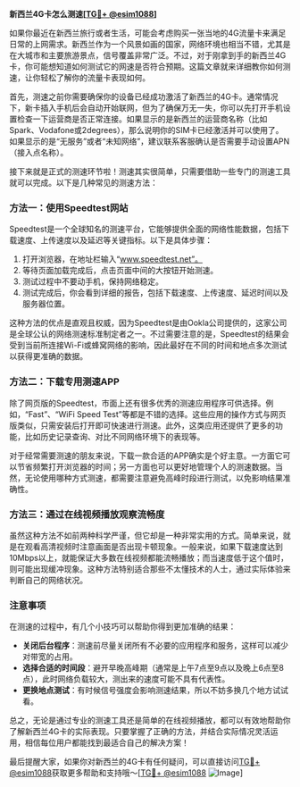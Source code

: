 **新西兰4G卡怎么测速[[TG💪+ @esim1088](https://t.me/s/esim1088)]**

如果你最近在新西兰旅行或者生活，可能会考虑购买一张当地的4G流量卡来满足日常的上网需求。新西兰作为一个风景如画的国家，网络环境也相当不错，尤其是在大城市和主要旅游景点，信号覆盖非常广泛。不过，对于刚拿到手的新西兰4G卡，你可能想知道如何测试它的网速是否符合预期。这篇文章就来详细教你如何测速，让你轻松了解你的流量卡表现如何。

首先，测速之前你需要确保你的设备已经成功激活了新西兰的4G卡。通常情况下，新卡插入手机后会自动开始联网，但为了确保万无一失，你可以先打开手机设置检查一下运营商是否正常连接。如果显示的是新西兰的运营商名称（比如Spark、Vodafone或2degrees），那么说明你的SIM卡已经激活并可以使用了。如果显示的是“无服务”或者“未知网络”，建议联系客服确认是否需要手动设置APN（接入点名称）。

接下来就是正式的测速环节啦！测速其实很简单，只需要借助一些专门的测速工具就可以完成。以下是几种常见的测速方法：

### 方法一：使用Speedtest网站

Speedtest是一个全球知名的测速平台，它能够提供全面的网络性能数据，包括下载速度、上传速度以及延迟等关键指标。以下是具体步骤：

1. 打开浏览器，在地址栏输入“www.speedtest.net”。
2. 等待页面加载完成后，点击页面中间的大按钮开始测速。
3. 测试过程中不要动手机，保持网络稳定。
4. 测试完成后，你会看到详细的报告，包括下载速度、上传速度、延迟时间以及服务器位置。

这种方法的优点是直观且权威，因为Speedtest是由Ookla公司提供的，这家公司是全球公认的网络测速标准制定者之一。不过需要注意的是，Speedtest的结果会受到当前所连接Wi-Fi或蜂窝网络的影响，因此最好在不同的时间和地点多次测试以获得更准确的数据。

### 方法二：下载专用测速APP

除了网页版的Speedtest，市面上还有很多优秀的测速应用程序可供选择。例如，“Fast”、“WiFi Speed Test”等都是不错的选择。这些应用的操作方式与网页版类似，只需安装后打开即可快速进行测速。此外，这类应用还提供了更多的功能，比如历史记录查询、对比不同网络环境下的表现等。

对于经常需要测速的朋友来说，下载一款合适的APP确实是个好主意。一方面它可以节省频繁打开浏览器的时间；另一方面也可以更好地管理个人的测速数据。当然，无论使用哪种方式测速，都需要注意避免高峰时段进行测试，以免影响结果准确性。

### 方法三：通过在线视频播放观察流畅度

虽然这种方法不如前两种科学严谨，但它却是一种非常实用的方式。简单来说，就是在观看高清视频时注意画面是否出现卡顿现象。一般来说，如果下载速度达到10Mbps以上，就能保证大多数在线视频都能流畅播放；而当速度低于这个值时，则可能出现缓冲现象。这种方法特别适合那些不太懂技术的人士，通过实际体验来判断自己的网络状况。

### 注意事项

在测速的过程中，有几个小技巧可以帮助你得到更加准确的结果：

- **关闭后台程序**：测速前尽量关闭所有不必要的应用程序和服务，这样可以减少对带宽的占用。
- **选择合适的时间段**：避开早晚高峰期（通常是上午7点至9点以及晚上6点至8点），此时网络负载较大，测出来的速度可能不具有代表性。
- **更换地点测试**：有时候信号强度会影响测速结果，所以不妨多换几个地方试试看。

总之，无论是通过专业的测速工具还是简单的在线视频播放，都可以有效地帮助你了解新西兰4G卡的实际表现。只要掌握了正确的方法，并结合实际情况灵活运用，相信每位用户都能找到最适合自己的解决方案！

最后提醒大家，如果你对新西兰的4G卡有任何疑问，可以直接访问[TG💪+ @esim1088](https://t.me/s/esim1088)获取更多帮助和支持哦～[[TG💪+ @esim1088](https://t.me/s/esim1088) ![Image](https://i.postimg.cc/4NQfJmqS/Snipaste-2025-05-13-00-14-12.png)]
